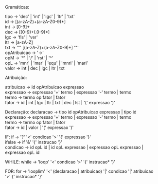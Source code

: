 Gramáticas:

tipo &rarr; 'dec' | 'int' | 'lgc' | 'ltr' | 'txt' </br>
id &rarr; [(a-zA-Z)+(a-zA-Z0-9)\*] </br>
int &rarr; [0-9]+  </br>
dec &rarr; [(0-9)+(.0-9)\*]  </br>
lgc &rarr; 'fls' | 'ver' </br>
ltr &rarr; [a-zA-Z] </br>
txt &rarr; '"' [(a-zA-Z)+(a-zA-Z0-9)\*] '"' </br>
opAtribuicao &rarr; '->'  </br>
opM &rarr; '*' | '/' | 'rst' | '^' </br>
opL &rarr; 'mnr' | 'mar' | 'equ' | 'mnri' | 'mari' </br>
valor &rarr; int | dec | lgc | ltr | txt

Atribuição:

atribuicao &rarr; id opAtribuicao expressao </br>
expressao &rarr; expressao '+' termo | expressao '-' termo | termo </br>
termo &rarr; termo op fator | fator </br>
fator &rarr; id | int | lgc | ltr | txt | dec | lst | '(' expressao ')' </br>

Declaração: 
declaracao &rarr; tipo id opAtribuicao expressao | tipo id </br>
expressao &rarr; expressao '+' termo | expressao '-' termo | termo </br>
termo &rarr; termo op fator | fator </br>
fator &rarr; id | valor | '(' expressao ')' </br>

IF:
if &rarr; '?' '<' condicao '>' '{' expressao '}' </br>
ifelse &rarr; if '&' '{' instrucao '}' </br>
condicao &rarr; id opL id | id opL expressao | expressao opL expressao | expressao opL id </br>

WHILE:
while &rarr; 'loop' '<' condicao '>' '{' instrucao\* '}'

FOR:
for &rarr; 'looplim' '<' (declaracao | atribuicao) '|' condicao '|' atribuicao '>' {' instrucao\* '}'